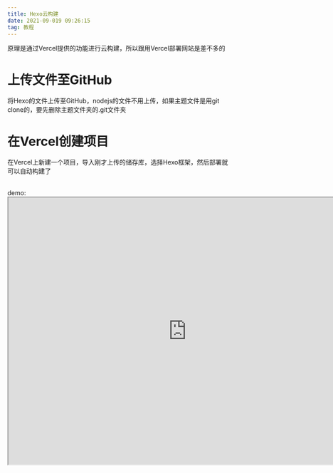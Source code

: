 ```yaml
---
title: Hexo云构建
date: 2021-09-019 09:26:15
tag: 教程
---
```

原理是通过Vercel提供的功能进行云构建，所以跟用Vercel部署网站是差不多的
<h1>上传文件至GitHub</h1>
<p>将Hexo的文件上传至GitHub，nodejs的文件不用上传，如果主题文件是用git clone的，要先删除主题文件夹的.git文件夹</p>
<h1>在Vercel创建项目</h2>
<p>在Vercel上新建一个项目，导入刚才上传的储存库，选择Hexo框架，然后部署就可以自动构建了</p>
<br />demo:<iframe height="600" width="800" src="https://hexo-cloud-builds-demo.vercel.app/"></iframe>
